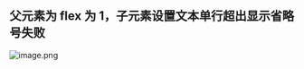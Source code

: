 ## 父元素为 flex 为 1，子元素设置文本单行超出显示省略号失败

![image.png](https://cdn.jsdelivr.net/gh/fengstats/blogcdn@main/2023/20230816020230.png)
